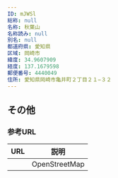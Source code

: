 ```yaml
---
ID: mJWSl
総称: null
名称: 秋葉山
名称読み: null
別名: null
都道府県: 愛知県
区域: 岡崎市
緯度: 34.9607909
経度: 137.1679598
郵便番号: 4440049
住所: 愛知県岡崎市亀井町２丁目２１−３２
---
```


## その他

### 参考URL

| URL | 説明          |
| --- | ------------- |
|     | OpenStreetMap |

